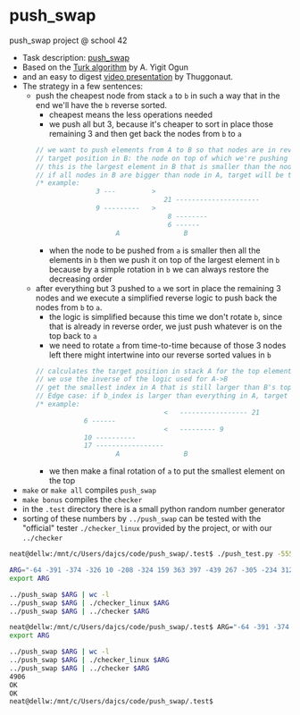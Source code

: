 # push_swap
push_swap project @ school 42

- Task description: [push_swap](.test/push_swap.pdf)
- Based on the [Turk algorithm](https://medium.com/@ayogun/push-swap-c1f5d2d41e97) by A. Yigit Ogun
- and an easy to digest [video presentation](https://www.youtube.com/watch?v=wRvipSG4Mmk&t=1272s) by Thuggonaut.
- The strategy in a few sentences:
  - push the cheapest node from stack `a` to `b` in such a way that in the end we'll have the `b` reverse sorted.
    - cheapest means the less operations needed
	- we push all but 3, because it's cheaper to sort in place those remaining 3 and then get back the nodes from `b` to `a`
    ```c
    // we want to push elements from A to B so that nodes are in reverse order in B
    // target position in B: the node on top of which we're pushing the node from A
    // this is the largest element in B that is smaller than the node in A
    // if all nodes in B are bigger than node in A, target will be the largest in B
    /* example:
                   3 ---         >
                                    21 ---------------------
                   9 ---------   >
                                     8 --------
                                     6 ------
                        A                B
    ```
    - when the node to be pushed from `a` is smaller then all the elements in `b` then we push it on top of the largest element in `b` because by a simple rotation in `b` we can always restore the decreasing order
  - after everything but 3 pushed to `a` we sort in place the remaining 3 nodes and we execute a simplified reverse logic to push back the nodes from `b` to `a`.
    - the logic is simplified because this time we don't rotate `b`, since that is already in reverse order, we just push whatever is on the top back to `a`
    - we need to rotate `a` from time-to-time because of those 3 nodes left there might intertwine into our reverse sorted values in `b`
    ```c
    // calculates the target position in stack A for the top element of B
    // we use the inverse of the logic used for A->B
    // get the smallest index in A that is still larger than B's top node index
    // Edge case: if b_index is larger than everything in A, target is the smallest
    /* example:
    								<   ----------------- 21
    			6 ------
    								<   --------- 9
    			10 ----------
    			17 -----------------
    					A                B
    ```
    - we then make a final rotation of `a` to put the smallest element on the top
- `make` or `make all` compiles `push_swap`
- `make bonus` compiles the `checker`
- in the `.test` directory there is a small python random number generator
- sorting of these numbers by `../push_swap` can be tested with the "official" tester `./checker_linux` provided by the project, or with our `../checker`

```bash
neat@dellw:/mnt/c/Users/dajcs/code/push_swap/.test$ ./push_test.py -555 555 500

ARG="-64 -391 -374 -326 10 -208 -324 159 363 397 -439 267 -305 -234 312 549 -53 339 -231 -471 400 -323 -340 -429 -101 -35 395 -191 -189 146 283 504 -56 -186 -529 536 -179 -428 -18 -59 511 6 38 -144 -464 550 11 -290 396 55 340 19 -104 -344 300 -82 211 -118 -99 -67 539 -54 462 -438 -247 386 -536 233 -265 348 265 271 544 28 -278 435 530 166 -188 523 196 429 -343 -264 -8 329 -111 -372 -527 70 -436 -138 -412 -94 -407 74 51 -217 -432 -371 352 410 -190 -176 417 471 260 195 -312 -525 -531 -80 -345 -383 54 -223 -285 -322 -221 165 553 252 317 -519 -493 120 -50 -49 -163 82 440 551 212 -449 -23 461 40 -79 -540 433 -338 361 -180 -9 -277 -183 -506 -61 210 548 -521 262 127 -201 -433 213 470 259 -503 -442 -103 -472 -423 12 209 -62 26 476 -483 464 85 327 160 -222 -78 399 198 -197 -360 517 -16 104 142 -55 -296 -207 228 -120 181 388 -307 106 254 239 277 -400 47 284 202 330 -409 -235 430 151 -300 -362 -81 -42 309 118 -177 354 -348 76 97 230 -40 333 200 450 173 -131 -337 -416 -507 -329 -266 205 347 136 -161 472 179 -224 -184 507 477 -368 -239 -280 -279 -236 -102 155 -72 -291 420 242 394 -497 -218 -505 -306 122 -145 385 98 368 -294 406 -389 -230 -549 143 124 505 278 188 -431 -286 369 -227 -4 -24 360 207 515 432 -469 516 -92 422 298 -90 346 -182 24 45 540 109 -299 -51 358 -282 -58 -29 -458 547 -63 77 -461 -119 135 -495 -196 -494 -297 480 496 292 -541 362 -496 437 113 177 -330 43 39 87 -382 335 428 147 -248 186 227 -146 -488 -253 -254 297 479 454 377 -69 162 153 33 287 93 5 -93 -149 -11 -357 -308 240 -552 466 538 -32 199 445 -6 -192 -259 521 -166 -468 367 -395 -137 52 -245 533 449 119 -125 -100 112 -522 161 178 -107 156 226 89 532 139 509 -199 -34 251 531 -251 281 -36 117 -538 194 -452 451 176 -157 -96 -273 316 -139 -86 376 -255 353 -130 221 -533 -485 65 -394 444 286 436 498 -516 355 -140 -547 -376 -319 -359 331 -474 75 -419 345 308 -487 -68 206 375 -75 30 441 220 -268 412 -346 80 42 128 218 -73 491 1 -19 -447 169 53 -390 -459 -95 325 -134 409 356 366 -388 288 -172 -520 478 78 -205 321 86 14 -156 -269 -385 71 158 282 -241 238 132 -85 495 520 167 446 246 -153 222 -422 134 268 -210 -257 -402 -309 -378 172 -539 492 -480 -249 524 314 -327 244";
export ARG

../push_swap $ARG | wc -l
../push_swap $ARG | ./checker_linux $ARG
../push_swap $ARG | ../checker $ARG

neat@dellw:/mnt/c/Users/dajcs/code/push_swap/.test$ ARG="-64 -391 -374 -326 10 -208 -324 159 363 397 -439 267 -305 -234 312 549 -53 339 -231 -471 400 -323 -340 -429 -101 -35 395 -191 -189 146 283 504 -56 -186 -529 536 -179 -428 -18 -59 511 6 38 -144 -464 550 11 -290 396 55 340 19 -104 -344 300 -82 211 -118 -99 -67 539 -54 462 -438 -247 386 -536 233 -265 348 265 271 544 28 -278 435 530 166 -188 523 196 429 -343 -264 -8 329 -111 -372 -527 70 -436 -138 -412 -94 -407 74 51 -217 -432 -371 352 410 -190 -176 417 471 260 195 -312 -525 -531 -80 -345 -383 54 -223 -285 -322 -221 165 553 252 317 -519 -493 120 -50 -49 -163 82 440 551 212 -449 -23 461 40 -79 -540 433 -338 361 -180 -9 -277 -183 -506 -61 210 548 -521 262 127 -201 -433 213 470 259 -503 -442 -103 -472 -423 12 209 -62 26 476 -483 464 85 327 160 -222 -78 399 198 -197 -360 517 -16 104 142 -55 -296 -207 228 -120 181 388 -307 106 254 239 277 -400 47 284 202 330 -409 -235 430 151 -300 -362 -81 -42 309 118 -177 354 -348 76 97 230 -40 333 200 450 173 -131 -337 -416 -507 -329 -266 205 347 136 -161 472 179 -224 -184 507 477 -368 -239 -280 -279 -236 -102 155 -72 -291 420 242 394 -497 -218 -505 -306 122 -145 385 98 368 -294 406 -389 -230 -549 143 124 505 278 188 -431 -286 369 -227 -4 -24 360 207 515 432 -469 516 -92 422 298 -90 346 -182 24 45 540 109 -299 -51 358 -282 -58 -29 -458 547 -63 77 -461 -119 135 -495 -196 -494 -297 480 496 292 -541 362 -496 437 113 177 -330 43 39 87 -382 335 428 147 -248 186 227 -146 -488 -253 -254 297 479 454 377 -69 162 153 33 287 93 5 -93 -149 -11 -357 -308 240 -552 466 538 -32 199 445 -6 -192 -259 521 -166 -468 367 -395 -137 52 -245 533 449 119 -125 -100 112 -522 161 178 -107 156 226 89 532 139 509 -199 -34 251 531 -251 281 -36 117 -538 194 -452 451 176 -157 -96 -273 316 -139 -86 376 -255 353 -130 221 -533 -485 65 -394 444 286 436 498 -516 355 -140 -547 -376 -319 -359 331 -474 75 -419 345 308 -487 -68 206 375 -75 30 441 220 -268 412 -346 80 42 128 218 -73 491 1 -19 -447 169 53 -390 -459 -95 325 -134 409 356 366 -388 288 -172 -520 478 78 -205 321 86 14 -156 -269 -385 71 158 282 -241 238 132 -85 495 520 167 446 246 -153 222 -422 134 268 -210 -257 -402 -309 -378 172 -539 492 -480 -249 524 314 -327 244";
export ARG

../push_swap $ARG | wc -l
../push_swap $ARG | ./checker_linux $ARG
../push_swap $ARG | ../checker $ARG
4906
OK
OK
neat@dellw:/mnt/c/Users/dajcs/code/push_swap/.test$
```
